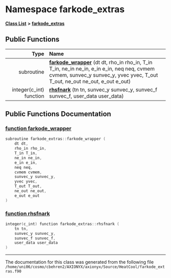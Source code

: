 
# Namespace farkode\_extras


[**Class List**](annotated.md) **>** [**farkode\_extras**](namespacefarkode__extras.md)




















## Public Functions

| Type | Name |
| ---: | :--- |
|  subroutine | [**farkode\_wrapper**](namespacefarkode__extras.md#function-farkode-wrapper) (dt dt, rho\_in rho\_in, T\_in T\_in, ne\_in ne\_in, e\_in e\_in, neq neq, cvmem cvmem, sunvec\_y sunvec\_y, yvec yvec, T\_out T\_out, ne\_out ne\_out, e\_out e\_out) <br> |
|  integer(c\_int) function | [**rhsfnark**](namespacefarkode__extras.md#function-rhsfnark) (tn tn, sunvec\_y sunvec\_y, sunvec\_f sunvec\_f, user\_data user\_data) <br> |








## Public Functions Documentation


### <a href="#function-farkode-wrapper" id="function-farkode-wrapper">function farkode\_wrapper </a>


```cpp
subroutine farkode_extras::farkode_wrapper (
    dt dt,
    rho_in rho_in,
    T_in T_in,
    ne_in ne_in,
    e_in e_in,
    neq neq,
    cvmem cvmem,
    sunvec_y sunvec_y,
    yvec yvec,
    T_out T_out,
    ne_out ne_out,
    e_out e_out
) 
```



### <a href="#function-rhsfnark" id="function-rhsfnark">function rhsfnark </a>


```cpp
integer(c_int) function farkode_extras::rhsfnark (
    tn tn,
    sunvec_y sunvec_y,
    sunvec_f sunvec_f,
    user_data user_data
) 
```



------------------------------
The documentation for this class was generated from the following file `/home/uni06/cosmo/cbehren2/AXIONYX/axionyx/Source/HeatCool/farkode_extras.f90`